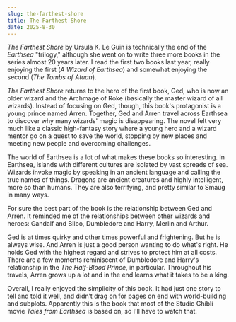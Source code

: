 ```yaml
---
slug: the-farthest-shore
title: The Farthest Shore
date: 2025-8-30
---
```


_The Farthest Shore_ by Ursula K. Le Guin is technically the end of the _Earthsea_ "trilogy," although she went on to write three more books in the series almost 20 years later. I read the first two books last year, really enjoying the first (_A Wizard of Earthsea_) and somewhat enjoying the second (_The Tombs of Atuan_).

_The Farthest Shore_ returns to the hero of the first book, Ged, who is now an older wizard and the Archmage of Roke (basically the master wizard of all wizards). Instead of focusing on Ged, though, this book's protagonist is a young prince named Arren. Together, Ged and Arren travel across Earthsea to discover why many wizards' magic is disappearing. The novel felt very much like a classic high-fantasy story where a young hero and a wizard mentor go on a quest to save the world, stopping by new places and meeting new people and overcoming challenges.

The world of Earthsea is a lot of what makes these books so interesting. In Earthsea, islands with different cultures are isolated by vast spreads of sea. Wizards invoke magic by speaking in an ancient language and calling the true names of things. Dragons are ancient creatures and highly intelligent, more so than humans. They are also terrifying, and pretty similar to Smaug in many ways.

For sure the best part of the book is the relationship between Ged and Arren. It reminded me of the relationships between other wizards and heroes: Gandalf and Bilbo, Dumbledore and Harry, Merlin and Arthur.

Ged is at times quirky and other times powerful and frightening. But he is always wise. And Arren is just a good person wanting to do what's right. He holds Ged with the highest regard and strives to protect him at all costs. There are a few moments reminiscent of Dumbledore and Harry's relationship in the _The Half-Blood Prince_, in particular. Throughout his travels, Arren grows up a lot and in the end learns what it takes to be a king.

Overall, I really enjoyed the simplicity of this book. It had just one story to tell and told it well, and didn’t drag on for pages on end with world-building and subplots. Apparently this is the book that most of the Studio Ghibli movie _Tales from Earthsea_ is based on, so I'll have to watch that.
